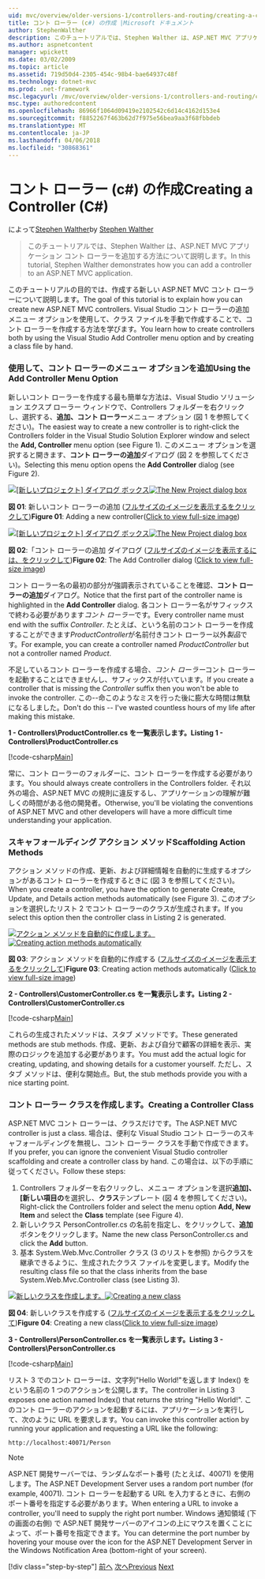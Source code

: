 ```yaml
---
uid: mvc/overview/older-versions-1/controllers-and-routing/creating-a-controller-cs
title: コント ローラー (c#) の作成 |Microsoft ドキュメント
author: StephenWalther
description: このチュートリアルでは、Stephen Walther は、ASP.NET MVC アプリケーション コント ローラーを追加する方法について説明します。
ms.author: aspnetcontent
manager: wpickett
ms.date: 03/02/2009
ms.topic: article
ms.assetid: 719d50d4-2305-454c-98b4-bae64937c48f
ms.technology: dotnet-mvc
ms.prod: .net-framework
msc.legacyurl: /mvc/overview/older-versions-1/controllers-and-routing/creating-a-controller-cs
msc.type: authoredcontent
ms.openlocfilehash: 86966f1064d09419e2102542c6d14c4162d153e4
ms.sourcegitcommit: f8852267f463b62d7f975e56bea9aa3f68fbbdeb
ms.translationtype: MT
ms.contentlocale: ja-JP
ms.lasthandoff: 04/06/2018
ms.locfileid: "30868361"
---
```

<a name="creating-a-controller-c"></a><span data-ttu-id="79a0f-103">コント ローラー (c#) の作成</span><span class="sxs-lookup"><span data-stu-id="79a0f-103">Creating a Controller (C#)</span></span>
====================
<span data-ttu-id="79a0f-104">によって[Stephen Walther](https://github.com/StephenWalther)</span><span class="sxs-lookup"><span data-stu-id="79a0f-104">by [Stephen Walther](https://github.com/StephenWalther)</span></span>

> <span data-ttu-id="79a0f-105">このチュートリアルでは、Stephen Walther は、ASP.NET MVC アプリケーション コント ローラーを追加する方法について説明します。</span><span class="sxs-lookup"><span data-stu-id="79a0f-105">In this tutorial, Stephen Walther demonstrates how you can add a controller to an ASP.NET MVC application.</span></span>


<span data-ttu-id="79a0f-106">このチュートリアルの目的では、作成する新しい ASP.NET MVC コント ローラーについて説明します。</span><span class="sxs-lookup"><span data-stu-id="79a0f-106">The goal of this tutorial is to explain how you can create new ASP.NET MVC controllers.</span></span> <span data-ttu-id="79a0f-107">Visual Studio コント ローラーの追加 メニュー オプションを使用して、クラス ファイルを手動で作成することで、コント ローラーを作成する方法を学びます。</span><span class="sxs-lookup"><span data-stu-id="79a0f-107">You learn how to create controllers both by using the Visual Studio Add Controller menu option and by creating a class file by hand.</span></span>

### <a name="using-the-add-controller-menu-option"></a><span data-ttu-id="79a0f-108">使用して、コント ローラーのメニュー オプションを追加</span><span class="sxs-lookup"><span data-stu-id="79a0f-108">Using the Add Controller Menu Option</span></span>

<span data-ttu-id="79a0f-109">新しいコント ローラーを作成する最も簡単な方法は、Visual Studio ソリューション エクスプ ローラー ウィンドウで、Controllers フォルダーを右クリックし、選択する、**追加、コント ローラー**メニュー オプション (図 1 を参照してください)。</span><span class="sxs-lookup"><span data-stu-id="79a0f-109">The easiest way to create a new controller is to right-click the Controllers folder in the Visual Studio Solution Explorer window and select the **Add, Controller** menu option (see Figure 1).</span></span> <span data-ttu-id="79a0f-110">このメニュー オプションを選択すると開きます、**コント ローラーの追加**ダイアログ (図 2 を参照してください)。</span><span class="sxs-lookup"><span data-stu-id="79a0f-110">Selecting this menu option opens the **Add Controller** dialog (see Figure 2).</span></span>


<span data-ttu-id="79a0f-111">[![[新しいプロジェクト] ダイアログ ボックス](creating-a-controller-cs/_static/image1.jpg)](creating-a-controller-cs/_static/image1.png)</span><span class="sxs-lookup"><span data-stu-id="79a0f-111">[![The New Project dialog box](creating-a-controller-cs/_static/image1.jpg)](creating-a-controller-cs/_static/image1.png)</span></span>

<span data-ttu-id="79a0f-112">**図 01**: 新しいコント ローラーの追加 ([フルサイズのイメージを表示するをクリックして](creating-a-controller-cs/_static/image2.png))</span><span class="sxs-lookup"><span data-stu-id="79a0f-112">**Figure 01**: Adding a new controller([Click to view full-size image](creating-a-controller-cs/_static/image2.png))</span></span>


<span data-ttu-id="79a0f-113">[![[新しいプロジェクト] ダイアログ ボックス](creating-a-controller-cs/_static/image2.jpg)](creating-a-controller-cs/_static/image3.png)</span><span class="sxs-lookup"><span data-stu-id="79a0f-113">[![The New Project dialog box](creating-a-controller-cs/_static/image2.jpg)](creating-a-controller-cs/_static/image3.png)</span></span>

<span data-ttu-id="79a0f-114">**図 02**:「コント ローラーの追加 ダイアログ ([フルサイズのイメージを表示するには、をクリックして](creating-a-controller-cs/_static/image4.png))</span><span class="sxs-lookup"><span data-stu-id="79a0f-114">**Figure 02**: The Add Controller dialog ([Click to view full-size image](creating-a-controller-cs/_static/image4.png))</span></span>


<span data-ttu-id="79a0f-115">コント ローラー名の最初の部分が強調表示されていることを確認、**コント ローラーの追加**ダイアログ。</span><span class="sxs-lookup"><span data-stu-id="79a0f-115">Notice that the first part of the controller name is highlighted in the **Add Controller** dialog.</span></span> <span data-ttu-id="79a0f-116">各コント ローラー名がサフィックスで終わる必要があります*コント ローラー*です。</span><span class="sxs-lookup"><span data-stu-id="79a0f-116">Every controller name must end with the suffix *Controller*.</span></span> <span data-ttu-id="79a0f-117">たとえば、という名前のコント ローラーを作成することができます*ProductController*が名前付きコント ローラー以外*製品*です。</span><span class="sxs-lookup"><span data-stu-id="79a0f-117">For example, you can create a controller named *ProductController* but not a controller named *Product*.</span></span>


<span data-ttu-id="79a0f-118">不足しているコント ローラーを作成する場合、*コント ローラー*コント ローラーを起動することはできませんし、サフィックスが付いています。</span><span class="sxs-lookup"><span data-stu-id="79a0f-118">If you create a controller that is missing the *Controller* suffix then you won't be able to invoke the controller.</span></span> <span data-ttu-id="79a0f-119">この--命このようなミスを行った後に膨大な時間は無駄になるしました。</span><span class="sxs-lookup"><span data-stu-id="79a0f-119">Don't do this -- I've wasted countless hours of my life after making this mistake.</span></span>


<span data-ttu-id="79a0f-120">**1 - Controllers\ProductController.cs を一覧表示します。**</span><span class="sxs-lookup"><span data-stu-id="79a0f-120">**Listing 1 - Controllers\ProductController.cs**</span></span>

[!code-csharp[Main](creating-a-controller-cs/samples/sample1.cs)]

<span data-ttu-id="79a0f-121">常に、コント ローラーのフォルダーに、コント ローラーを作成する必要があります。</span><span class="sxs-lookup"><span data-stu-id="79a0f-121">You should always create controllers in the Controllers folder.</span></span> <span data-ttu-id="79a0f-122">それ以外の場合、ASP.NET MVC の規則に違反するし、アプリケーションの理解が難しくの時間がある他の開発者。</span><span class="sxs-lookup"><span data-stu-id="79a0f-122">Otherwise, you'll be violating the conventions of ASP.NET MVC and other developers will have a more difficult time understanding your application.</span></span>

### <a name="scaffolding-action-methods"></a><span data-ttu-id="79a0f-123">スキャフォールディング アクション メソッド</span><span class="sxs-lookup"><span data-stu-id="79a0f-123">Scaffolding Action Methods</span></span>

<span data-ttu-id="79a0f-124">アクション メソッドの作成、更新、および詳細情報を自動的に生成するオプションがあるコント ローラーを作成するときに (図 3 を参照してください)。</span><span class="sxs-lookup"><span data-stu-id="79a0f-124">When you create a controller, you have the option to generate Create, Update, and Details action methods automatically (see Figure 3).</span></span> <span data-ttu-id="79a0f-125">このオプションを選択したリスト 2 でコント ローラーのクラスが生成されます。</span><span class="sxs-lookup"><span data-stu-id="79a0f-125">If you select this option then the controller class in Listing 2 is generated.</span></span>


<span data-ttu-id="79a0f-126">[![アクション メソッドを自動的に作成します。](creating-a-controller-cs/_static/image3.jpg)](creating-a-controller-cs/_static/image5.png)</span><span class="sxs-lookup"><span data-stu-id="79a0f-126">[![Creating action methods automatically](creating-a-controller-cs/_static/image3.jpg)](creating-a-controller-cs/_static/image5.png)</span></span>

<span data-ttu-id="79a0f-127">**図 03**: アクション メソッドを自動的に作成する ([フルサイズのイメージを表示するをクリックして](creating-a-controller-cs/_static/image6.png))</span><span class="sxs-lookup"><span data-stu-id="79a0f-127">**Figure 03**: Creating action methods automatically ([Click to view full-size image](creating-a-controller-cs/_static/image6.png))</span></span>


<span data-ttu-id="79a0f-128">**2 - Controllers\CustomerController.cs を一覧表示します。**</span><span class="sxs-lookup"><span data-stu-id="79a0f-128">**Listing 2 - Controllers\CustomerController.cs**</span></span>

[!code-csharp[Main](creating-a-controller-cs/samples/sample2.cs)]

<span data-ttu-id="79a0f-129">これらの生成されたメソッドは、スタブ メソッドです。</span><span class="sxs-lookup"><span data-stu-id="79a0f-129">These generated methods are stub methods.</span></span> <span data-ttu-id="79a0f-130">作成、更新、および自分で顧客の詳細を表示、実際のロジックを追加する必要があります。</span><span class="sxs-lookup"><span data-stu-id="79a0f-130">You must add the actual logic for creating, updating, and showing details for a customer yourself.</span></span> <span data-ttu-id="79a0f-131">ただし、スタブ メソッドは、便利な開始点。</span><span class="sxs-lookup"><span data-stu-id="79a0f-131">But, the stub methods provide you with a nice starting point.</span></span>

### <a name="creating-a-controller-class"></a><span data-ttu-id="79a0f-132">コント ローラー クラスを作成します。</span><span class="sxs-lookup"><span data-stu-id="79a0f-132">Creating a Controller Class</span></span>

<span data-ttu-id="79a0f-133">ASP.NET MVC コント ローラーは、クラスだけです。</span><span class="sxs-lookup"><span data-stu-id="79a0f-133">The ASP.NET MVC controller is just a class.</span></span> <span data-ttu-id="79a0f-134">場合は、便利な Visual Studio コント ローラーのスキャフォールディングを無視し、コント ローラー クラスを手動で作成できます。</span><span class="sxs-lookup"><span data-stu-id="79a0f-134">If you prefer, you can ignore the convenient Visual Studio controller scaffolding and create a controller class by hand.</span></span> <span data-ttu-id="79a0f-135">この場合は、以下の手順に従ってください。</span><span class="sxs-lookup"><span data-stu-id="79a0f-135">Follow these steps:</span></span>

1. <span data-ttu-id="79a0f-136">Controllers フォルダーを右クリックし、メニュー オプションを選択**追加]、[新しい項目の**を選択し、**クラス**テンプレート (図 4 を参照してください)。</span><span class="sxs-lookup"><span data-stu-id="79a0f-136">Right-click the Controllers folder and select the menu option **Add, New Item** and select the **Class** template (see Figure 4).</span></span>
2. <span data-ttu-id="79a0f-137">新しいクラス PersonController.cs の名前を指定し、をクリックして、**追加**ボタンをクリックします。</span><span class="sxs-lookup"><span data-stu-id="79a0f-137">Name the new class PersonController.cs and click the **Add** button.</span></span>
3. <span data-ttu-id="79a0f-138">基本 System.Web.Mvc.Controller クラス (3 のリストを参照) からクラスを継承できるように、生成されたクラス ファイルを変更します。</span><span class="sxs-lookup"><span data-stu-id="79a0f-138">Modify the resulting class file so that the class inherits from the base System.Web.Mvc.Controller class (see Listing 3).</span></span>


<span data-ttu-id="79a0f-139">[![新しいクラスを作成します。](creating-a-controller-cs/_static/image4.jpg)](creating-a-controller-cs/_static/image7.png)</span><span class="sxs-lookup"><span data-stu-id="79a0f-139">[![Creating a new class](creating-a-controller-cs/_static/image4.jpg)](creating-a-controller-cs/_static/image7.png)</span></span>

<span data-ttu-id="79a0f-140">**図 04**: 新しいクラスを作成する ([フルサイズのイメージを表示するをクリックして](creating-a-controller-cs/_static/image8.png))</span><span class="sxs-lookup"><span data-stu-id="79a0f-140">**Figure 04**: Creating a new class([Click to view full-size image](creating-a-controller-cs/_static/image8.png))</span></span>


<span data-ttu-id="79a0f-141">**3 - Controllers\PersonController.cs を一覧表示します。**</span><span class="sxs-lookup"><span data-stu-id="79a0f-141">**Listing 3 - Controllers\PersonController.cs**</span></span>

[!code-csharp[Main](creating-a-controller-cs/samples/sample3.cs)]

<span data-ttu-id="79a0f-142">リスト 3 でのコント ローラーは、文字列"Hello World!"を返します Index() をという名前の 1 つのアクションを公開します。</span><span class="sxs-lookup"><span data-stu-id="79a0f-142">The controller in Listing 3 exposes one action named Index() that returns the string "Hello World!".</span></span> <span data-ttu-id="79a0f-143">このコント ローラーのアクションを起動するには、アプリケーションを実行して、次のように URL を要求します。</span><span class="sxs-lookup"><span data-stu-id="79a0f-143">You can invoke this controller action by running your application and requesting a URL like the following:</span></span>

`http://localhost:40071/Person`

> [!NOTE]
> 
> <span data-ttu-id="79a0f-144">ASP.NET 開発サーバーでは、ランダムなポート番号 (たとえば、40071) を使用します。</span><span class="sxs-lookup"><span data-stu-id="79a0f-144">The ASP.NET Development Server uses a random port number (for example, 40071).</span></span> <span data-ttu-id="79a0f-145">コント ローラーを起動する URL を入力するときに、右側のポート番号を指定する必要があります。</span><span class="sxs-lookup"><span data-stu-id="79a0f-145">When entering a URL to invoke a controller, you'll need to supply the right port number.</span></span> <span data-ttu-id="79a0f-146">Windows 通知領域 (下の画面の右側) で ASP.NET 開発サーバーのアイコンの上にマウスを置くことによって、ポート番号を指定できます。</span><span class="sxs-lookup"><span data-stu-id="79a0f-146">You can determine the port number by hovering your mouse over the icon for the ASP.NET Development Server in the Windows Notification Area (bottom-right of your screen).</span></span>
> 
> [!div class="step-by-step"]
> <span data-ttu-id="79a0f-147">[前へ](adding-dynamic-content-to-a-cached-page-cs.md)
> [次へ](creating-an-action-cs.md)</span><span class="sxs-lookup"><span data-stu-id="79a0f-147">[Previous](adding-dynamic-content-to-a-cached-page-cs.md)
[Next](creating-an-action-cs.md)</span></span>
